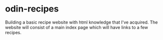 # odin-recipes 
Building a basic recipe website with html knowledge that I've acquired. The website will consist of a main index page which will have links to a few recipes. 